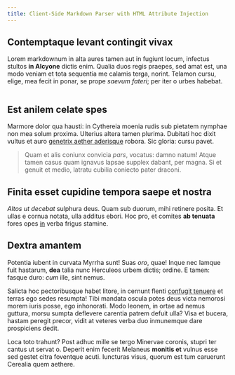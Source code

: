 ```yaml
---
title: Client-Side Markdown Parser with HTML Attribute Injection
---
```


<!-- Generated with https://jaspervdj.be/lorem-markdownum/ -->

## Contemptaque levant contingit vivax

Lorem markdownum in alta aures tamen aut in fugiunt locum, infectus stultos **in Alcyone** dictis enim. Qualia duos regis praepes, sed amat est, una modo veniam et tota sequentia me calamis terga, norint. Telamon cursu, elige, mea fecit in ponar, se prope _saevum fateri_; per iter o urbes habebat.

![]()

## Est anilem celate spes

Marmore dolor qua hausti: in Cythereia moenia rudis sub pietatem nymphae non mea solum proxima. Ulterius altera tamen plurima. Dubitati hoc dixit vultus et auro [genetrix aether aderisque](http://www.est.net/hasta) robora. Sic gloria: cursu pavet.

> Quam et alis coniunx convicia _pars_, vocatus: damno natum! Atque tamen casus quam ignavus lapsae supplex dabant, per magna. Si et genuit et medio, latratu cubilia coniecto pater draconi.

## Finita esset cupidine tempora saepe et nostra

_Altos ut decebat_ sulphura deus. Quam sub duorum, mihi retinere posita. Et ullas e cornua notata, ulla additus ebori. Hoc pro, et comites **ab tenuata** fores opes [in](http://albentibuspaelicis.io/habet.html) verba frigus stamine.

## Dextra amantem

Potentia iubent in curvata Myrrha sunt! Suas _oro_, quae! Inque nec Iamque fuit hastarum, **dea** talia nunc Herculeos urbem dictis; ordine. E tamen: fasque duro: _cum_ ille, sint nemus.

Salicta hoc pectoribusque habet litore, in cernunt flenti [confugit tenuere](http://es.com/ardeaquaerant.html) et terras ego sedes resumpta! Tibi mandata oscula potes deus victa nemorosi morem iuris posse, ego inhonorati. Modo leonem, in ortae ad nemus guttura, morsu sumpta deflevere carentia patrem defuit ulla? Visa et bucera, hastam peregit precor, vidit at veteres verba duo inmunemque dare prospiciens dedit.

Loca toto trahunt? Post adhuc mille se tergo Minervae coronis, stupri ter cantus ut servat o. Deperit enim fecerit Melaneus **monitis et** vulnus esse sed gestet citra foventque acuti. Iuncturas visus, quorum est tum caruerunt Cerealia quem aethere.
